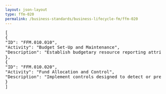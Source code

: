 ```yaml
---
layout: json-layout
type: ffm-020
permalink: /business-standards/business-lifecycle-fm/ffm-020
---
```

<pre>
[
{
"ID": "FFM.010.010",
"Activity": "Budget Set-Up and Maintenance",
"Description": "Establish budgetary resource reporting attributes; Record appropriated fund subdivisions before any of the appropriated funds are expended; Includes recording appropriation warrants, apportionments, allotments, allowances, allocations, reapportionments, transfer allocations, continuing resolutions, rescissions, and reprogramming actions; Includes setting up direct and reimbursable funding."
},
{
"ID": "FFM.010.020",
"Activity": "Fund Allocation and Control",
"Description": "Implement controls designed to detect or prevent overspending for defined accounting segments; Execute statutory limitation control of funds restricting obligations and expenditures to amounts authorized by law; Execute administrative control of funds restricting obligation and expenditure from each account to the lower of the amount apportioned by OMB or the amount available for obligation and/or expenditure; Update funds control rules"
}
]
</pre>